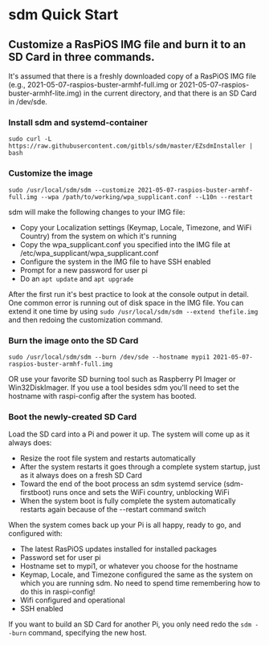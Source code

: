 # sdm Quick Start

## Customize a RasPiOS IMG file and burn it to an SD Card in three commands.

It's assumed that there is a freshly downloaded copy of a RasPiOS IMG file (e.g., 2021-05-07-raspios-buster-armhf-full.img or 2021-05-07-raspios-buster-armhf-lite.img) in the current directory, and that there is an SD Card in /dev/sde.

### Install sdm and systemd-container
`sudo curl -L https://raw.githubusercontent.com/gitbls/sdm/master/EZsdmInstaller | bash`

### Customize the image
`sudo /usr/local/sdm/sdm --customize 2021-05-07-raspios-buster-armhf-full.img --wpa /path/to/working/wpa_supplicant.conf --L10n --restart `

sdm will make the following changes to your IMG file:
* Copy your Localization settings (Keymap, Locale, Timezone, and WiFi Country) from the system on which it's running
* Copy the wpa_supplicant.conf you specified into the IMG file at /etc/wpa_supplicant/wpa_supplicant.conf
* Configure the system in the IMG file to have SSH enabled
* Prompt for a new password for user pi
* Do an  `apt update` and `apt upgrade`

After the first run it's best practice to look at the console output in detail. One common error is running out of disk space in the IMG file. You can extend it one time by using `sudo /usr/local/sdm/sdm --extend thefile.img`  and then redoing the customization command.

### Burn the image onto the SD Card
`sudo /usr/local/sdm/sdm --burn /dev/sde --hostname mypi1 2021-05-07-raspios-buster-armhf-full.img`

OR use your favorite SD burning tool such as Raspberry PI Imager or Win32DiskImager. If you use a tool besides sdm you'll need to set the hostname with raspi-config after the system has booted.

### Boot the newly-created SD Card
Load the SD card into a Pi and power it up. The system will come up as it always does:
* Resize the root file system and restarts automatically 
* After the system restarts it goes through a complete system startup, just as it always does on a fresh SD Card
* Toward the end of the boot process an sdm systemd service (sdm-firstboot) runs once and sets the WiFi country, unblocking WiFi
* When the system boot is fully complete the system automatically restarts again because of the --restart command switch

When the system comes back up your Pi is all happy, ready to go, and configured with:
* The latest RasPiOS updates installed for installed packages
* Password set for user pi
* Hostname set to mypi1, or whatever you choose for the hostname
* Keymap, Locale, and Timezone configured the same as the system on which you are running sdm. No need to spend time remembering how to do this in raspi-config!
* Wifi configured and operational
* SSH enabled

If you want to build an SD Card for another Pi, you only need redo the `sdm --burn` command, specifying the new host. 

